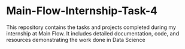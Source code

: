 # Main-Flow-Internship-Task-4
This repository contains the tasks and projects completed during my internship at Main Flow. It includes detailed documentation, code, and resources demonstrating the work done in Data Science
